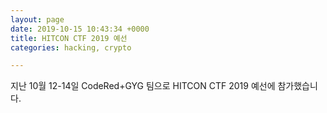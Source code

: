 ```yaml
---
layout: page
date: 2019-10-15 10:43:34 +0000
title: HITCON CTF 2019 예선
categories: hacking, crypto

---
```

지난 10월 12-14일 CodeRed+GYG 팀으로 HITCON CTF 2019 예선에 참가했습니다.